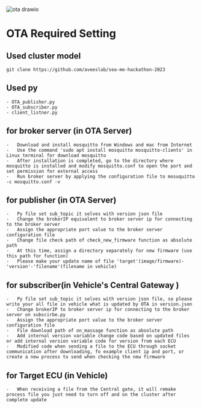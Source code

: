 ![ota drawio](https://github.com/SEA-ME/MCS_OTA-for-Head-Unit/assets/163559668/74f75887-6576-4ef7-83d3-480ac82b53ea)

# OTA Required Setting

## Used cluster model
    git clone https://github.com/aveeslab/sea-me-hackathon-2023
   
## Used py
    - OTA_publisher.py
    - OTA_subscriber.py
    - client_listner.py
    
## for broker server (in OTA Server)
    -	Download and install mosquitto from Windows and mac from Internet
    -	Use the command 'sudo apt install mosquitto mosquitto-clients' in Linux terminal for download mosquitto
    -	After installation is completed, go to the directory where mosquitto is installed and modify mosquitto.conf to open the port and set permission for external access
    -	Run broker server by applying the configuration file to mosuquitto -c mosquitto.conf -v
    
## for publisher (in OTA Server)
    -	Py file set sub_topic it selves with version json file
    -	Change the brokerIP equivalent to broker server ip for connecting to the broker server
    -	Assign the appropriate port value to the broker server configuration file
    -	Change file check path of check_new_firmware function as absolute path
    -	At this time, assign a directory separately for new firmware (use this path for function)
    -	Please make your update name of file 'target'(image/firmware)-'version'-'filename'(filename in vehicle)

## for subscriber(in Vehicle's Central Gateway )
    -	Py file set sub_topic it selves with version json file, so please write your all file in vehicle what is updated by OTA in version.json
    -	Change brokerIP to broker server ip for connecting to the broker server on subscirbe.py
    -	Assign the appropriate port value to the broker server configuration file
    -	File download path of on_massage function as absolute path
    -	Add internal version variable change code based on updated files or add internal version variable code for version from each ECU
    -	Modified code when sending a file to the ECU through socket communication after downloading, fo example client ip and port, or create a new process to send when checking the new firmware

## for Target ECU (in Vehicle)
    -	When receiving a file from the Central gate, it will remake process file you just need to turn off and on the cluster after complete update

 
